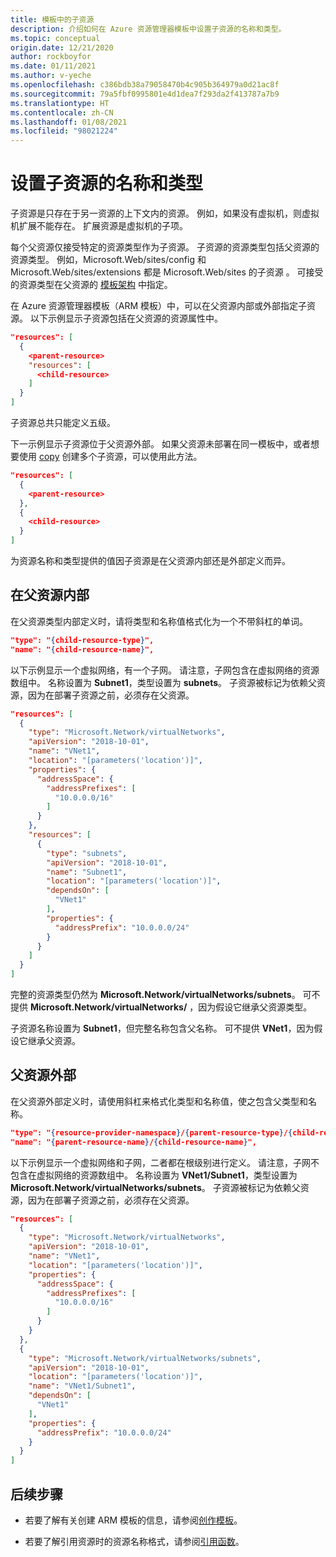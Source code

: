 ```yaml
---
title: 模板中的子资源
description: 介绍如何在 Azure 资源管理器模板中设置子资源的名称和类型。
ms.topic: conceptual
origin.date: 12/21/2020
author: rockboyfor
ms.date: 01/11/2021
ms.author: v-yeche
ms.openlocfilehash: c386bdb38a79058470b4c905b364979a0d21ac8f
ms.sourcegitcommit: 79a5fbf0995801e4d1dea7f293da2f413787a7b9
ms.translationtype: HT
ms.contentlocale: zh-CN
ms.lasthandoff: 01/08/2021
ms.locfileid: "98021224"
---
```

<!--Verify Successfully-->
# <a name="set-name-and-type-for-child-resources"></a>设置子资源的名称和类型

子资源是只存在于另一资源的上下文内的资源。 例如，如果没有虚拟机，则虚拟机扩展不能存在。 扩展资源是虚拟机的子项。

<!--Not Available on [virtual machine extension](https://docs.microsoft.com/azure/templates/microsoft.compute/virtualmachines/extensions)-->
<!--Not Available on [virtual machine](https://docs.microsoft.com/azure/templates/microsoft.compute/virtualmachines)-->

每个父资源仅接受特定的资源类型作为子资源。 子资源的资源类型包括父资源的资源类型。 例如，Microsoft.Web/sites/config 和 Microsoft.Web/sites/extensions 都是 Microsoft.Web/sites 的子资源  。 可接受的资源类型在父资源的 [模板架构](https://github.com/Azure/azure-resource-manager-schemas) 中指定。

在 Azure 资源管理器模板（ARM 模板）中，可以在父资源内部或外部指定子资源。 以下示例显示子资源包括在父资源的资源属性中。

```json
"resources": [
  {
    <parent-resource>
    "resources": [
      <child-resource>
    ]
  }
]
```

子资源总共只能定义五级。

下一示例显示子资源位于父资源外部。 如果父资源未部署在同一模板中，或者想要使用 [copy](copy-resources.md) 创建多个子资源，可以使用此方法。

```json
"resources": [
  {
    <parent-resource>
  },
  {
    <child-resource>
  }
]
```

为资源名称和类型提供的值因子资源是在父资源内部还是外部定义而异。

## <a name="within-parent-resource"></a>在父资源内部

在父资源类型内部定义时，请将类型和名称值格式化为一个不带斜杠的单词。

```json
"type": "{child-resource-type}",
"name": "{child-resource-name}",
```

以下示例显示一个虚拟网络，有一个子网。 请注意，子网包含在虚拟网络的资源数组中。 名称设置为 **Subnet1**，类型设置为 **subnets**。 子资源被标记为依赖父资源，因为在部署子资源之前，必须存在父资源。

```json
"resources": [
  {
    "type": "Microsoft.Network/virtualNetworks",
    "apiVersion": "2018-10-01",
    "name": "VNet1",
    "location": "[parameters('location')]",
    "properties": {
      "addressSpace": {
        "addressPrefixes": [
          "10.0.0.0/16"
        ]
      }
    },
    "resources": [
      {
        "type": "subnets",
        "apiVersion": "2018-10-01",
        "name": "Subnet1",
        "location": "[parameters('location')]",
        "dependsOn": [
          "VNet1"
        ],
        "properties": {
          "addressPrefix": "10.0.0.0/24"
        }
      }
    ]
  }
]
```

完整的资源类型仍然为 **Microsoft.Network/virtualNetworks/subnets**。 可不提供 **Microsoft.Network/virtualNetworks/** ，因为假设它继承父资源类型。

子资源名称设置为 **Subnet1**，但完整名称包含父名称。 可不提供 **VNet1**，因为假设它继承父资源。

## <a name="outside-parent-resource"></a>父资源外部

在父资源外部定义时，请使用斜杠来格式化类型和名称值，使之包含父类型和名称。

```json
"type": "{resource-provider-namespace}/{parent-resource-type}/{child-resource-type}",
"name": "{parent-resource-name}/{child-resource-name}",
```

以下示例显示一个虚拟网络和子网，二者都在根级别进行定义。 请注意，子网不包含在虚拟网络的资源数组中。 名称设置为 **VNet1/Subnet1**，类型设置为 **Microsoft.Network/virtualNetworks/subnets**。 子资源被标记为依赖父资源，因为在部署子资源之前，必须存在父资源。

```json
"resources": [
  {
    "type": "Microsoft.Network/virtualNetworks",
    "apiVersion": "2018-10-01",
    "name": "VNet1",
    "location": "[parameters('location')]",
    "properties": {
      "addressSpace": {
        "addressPrefixes": [
          "10.0.0.0/16"
        ]
      }
    }
  },
  {
    "type": "Microsoft.Network/virtualNetworks/subnets",
    "apiVersion": "2018-10-01",
    "location": "[parameters('location')]",
    "name": "VNet1/Subnet1",
    "dependsOn": [
      "VNet1"
    ],
    "properties": {
      "addressPrefix": "10.0.0.0/24"
    }
  }
]
```

## <a name="next-steps"></a>后续步骤

* 若要了解有关创建 ARM 模板的信息，请参阅[创作模板](template-syntax.md)。

* 若要了解引用资源时的资源名称格式，请参阅[引用函数](template-functions-resource.md#reference)。

<!-- Update_Description: update meta properties, wording update, update link -->
